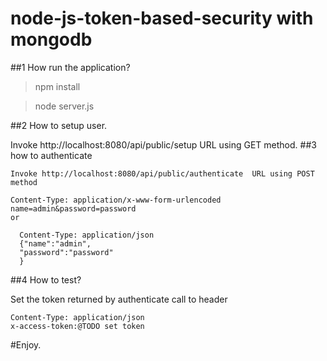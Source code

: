 # node-js-token-based-security with mongodb

##1 How run the application?

  >npm install 

  >node server.js
  
##2 How to setup user.

   Invoke  http://localhost:8080/api/public/setup URL using GET method.
##3 how to authenticate

    Invoke http://localhost:8080/api/public/authenticate  URL using POST method

    Content-Type: application/x-www-form-urlencoded
    name=admin&password=password
    or 
    
      Content-Type: application/json
      {"name":"admin",
      "password":"password"
      }
      
##4 How to test?

  Set the token returned by authenticate call to header

    Content-Type: application/json
    x-access-token:@TODO set token 

#Enjoy.

 
